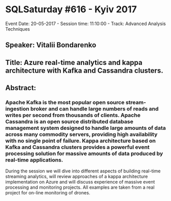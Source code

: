 # SQLSaturday #616 - Kyiv 2017
Event Date: 20-05-2017 - Session time: 11:10:00 - Track: Advanced Analysis Techniques
## Speaker: Vitalii Bondarenko
## Title: Azure real-time analytics and kappa architecture with Kafka and Cassandra clusters.
## Abstract:
### Apache Kafka is the most popular open source stream-ingestion broker and can handle large numbers of reads and writes per second from thousands of clients. Apache Cassandra is an open source distributed database management system designed to handle large amounts of data across many commodity servers, providing high availability with no single point of failure. Kappa architecture based on Kafka and Cassandra clusters provides a powerful event processing solution for massive amounts of data produced by  real-time applications.
During the session we will dive into different aspects of building real-time streaming analytics, will review approaches of a kappa architecture implementation on Azure and will discuss experience of massive event processing and monitoring projects. All examples are taken from a real project for on-line monitoring of drones.

